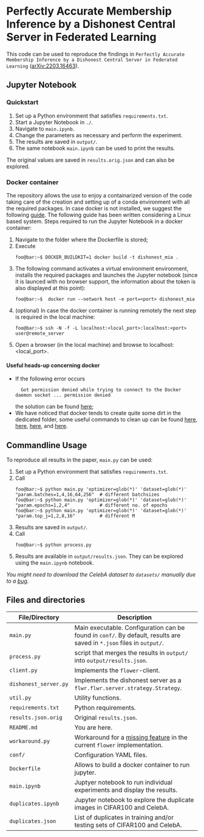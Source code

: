 # Perfectly Accurate Membership Inference by a Dishonest Central Server in Federated Learning

This code can be used to reproduce the findings in 
`Perfectly Accurate Membership Inference by a Dishonest Central Server in Federated Learning`
([arXiv:2203.16463](https://arxiv.org/abs/2203.16463)).

## Jupyter Notebook

### Quickstart
 1. Set up a Python environment that satisfies `requirements.txt`.
 2. Start a Jupyter Notebook in `./`.
 3. Navigate to `main.ipynb`.
 4. Change the parameters as necessary and perform the experiment.
 5. The results are saved in `output/`.
 6. The same notebook `main.ipynb` can be used to print the results.
   
The original values are saved in `results.orig.json` and can also be explored.

### Docker container
The repository allows the use to enjoy a containarized version of the code taking care of the creation and setting up of a conda environment with all the required packages. In case docker is not installed, we suggest the following [guide](https://docs.docker.com/engine/install/). The following guide has been written considering a Linux based system. 
Steps required to run the Jupyter Notebook in a docker container:
1. Navigate to the folder where the Dockerfile is stored;
2. Execute 
   ```console
   foo@bar:~$ DOCKER_BUILDKIT=1 docker build -t dishonest_mia .
   ``` 
3. The following command activates a virtual environment environment, installs the required packages and launches the Jupyter notebook (since it is launced with no browser support, the information about the token is also displayed at this point):
   ```console
   foo@bar:~$  docker run --network host -e port=<port> dishonest_mia
   ```
4. (optional) In case the docker container is running remotely the next step is required in the local machine:
   ```console
   foo@bar:~$ ssh -N -f -L localhost:<local_port>:localhost:<port> user@remote_server
   ```
5. Open a browser (in the local machine) and browse to localhost:<local_port>.

#### Useful heads-up concerning docker
- If the following error occurs 
   ```
     Got permission denied while trying to connect to the Docker daemon socket ... permission denied
   ```
   the solution can be found [here](https://www.digitalocean.com/community/questions/how-to-fix-docker-got-permission-denied-while-trying-to-connect-to-the-docker-daemon-socket);
- We have noticed that docker tends to create quite some dirt in the dedicated folder, some useful commands to clean up can be found [here](https://stackoverflow.com/questions/27853571/why-is-docker-image-eating-up-my-disk-space-that-is-not-used-by-docker), [here](https://docs.docker.com/engine/reference/commandline/rmi/), [here](https://docs.docker.com/engine/reference/commandline/system_prune/), and [here](https://gist.github.com/evanscottgray/8571828).

## Commandline Usage
To reproduce all results in the paper, `main.py` can be used:
 1. Set up a Python environment that satisfies `requirements.txt`.
 2. Call
    ```console
    foo@bar:~$ python main.py 'optimizer=glob(*)' 'dataset=glob(*)' "param.batches=1,4,16,64,256"  # different batchsizes
    foo@bar:~$ python main.py 'optimizer=glob(*)' 'dataset=glob(*)' "param.epochs=1,2,4"           # different no. of epochs
    foo@bar:~$ python main.py 'optimizer=glob(*)' 'dataset=glob(*)' "param.top_j=1,2,8,16"         # different M
    ```
 3. Results are saved in `output/`.
 4. Call
    ```console
    foo@bar:~$ python process.py
    ```
 5. Results are available in `output/results.json`. They can be explored using the `main.ipynb` notebook.

_You might need to download the CelebA dataset to `datasets/` manually due to a [bug](https://github.com/pytorch/vision/issues/2262)._


## Files and directories

| File/Directory        | Description                                                                                                           |
|-----------------------|-----------------------------------------------------------------------------------------------------------------------|
| `main.py`             | Main executable. Configuration can be found in `conf/`. By default, results are saved in `*.json` files in `output/`. |
| `process.py`          | script that merges the results in `output/` into `output/results.json`.                                               |
| `client.py`           | Implements the `flower`-client.                                                                                       |
| `dishonest_server.py` | Implements the dishonest server as a `flwr.flwr.server.strategy.Strategy`.                                            |
| `util.py`             | Utility functions.                                                                                                    |
| `requirements.txt`    | Python requirements.                                                                                                  |
| `results.json.orig`   | Original `results.json`.                                                                                              |
| `README.md`           | You are here.                                                                                                         |
| `workaround.py`       | Workaround for a [missing feature](https://github.com/adap/flower/pull/1115) in the current `flower` implementation.                                               |                     
| `conf/`               | Configuration YAML files.                                                                                             |
| `Dockerfile`          | Allows to build a docker container to run jupyter.                                                                    |
| `main.ipynb`          | Juptyer notebook to run individual experiments and display the results.                                               |
| `duplicates.ipynb`    | Jupyter notebook to explore the duplicate images in CIFAR100 and CelebA.                                              |
| `duplicates.json`     | List of duplicates in training and/or testing sets of CIFAR100 and CelebA.                                            |


